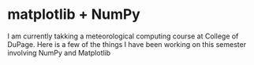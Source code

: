 # matplotlib + NumPy
I am currently takking a meteorological computing course at College of DuPage. Here is a few of the things I have been working on this semester involving NumPy and Matplotlib
